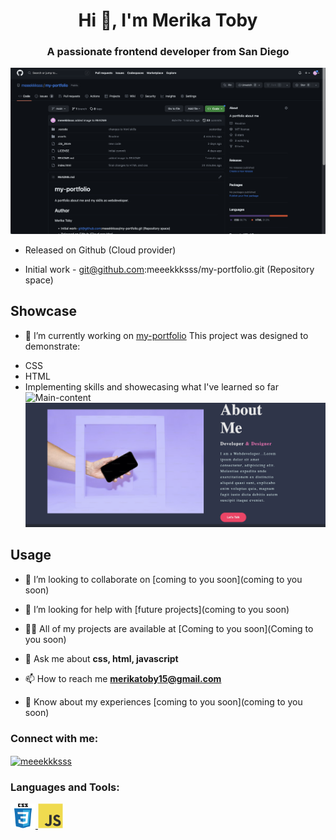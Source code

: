 <h1 align="center">Hi 👋, I'm Merika Toby</h1>
<h3 align="center">A passionate frontend developer from San Diego</h3>

![Github](./GIthub%20Repo%20-%20My%20portfolio.png)
* Released on Github (Cloud provider)

* Initial work - git@github.com:meeekkksss/my-portfolio.git (Repository space)
## Showcase 
- 🔭 I’m currently working on [my-portfolio](https://meeekkksss.github.io/my-portfolio/?email=&submit=Let%27s+Start#home)
This project was designed to demonstrate: 
* CSS 
* HTML
* Implementing skills and showecasing what I've learned so far
![Main-content](./MAIN%20SECTION.png)
![About Me](./About%20Me%20Section.png)

## Usage 

- 👯 I’m looking to collaborate on [coming to you soon](coming to you soon)

- 🤝 I’m looking for help with [future projects](coming to you soon)

- 👨‍💻 All of my projects are available at [Coming to you soon](Coming to you soon)

- 💬 Ask me about **css, html, javascript**

- 📫 How to reach me **merikatoby15@gmail.com**

- 📄 Know about my experiences [coming to you soon](coming to you soon)

<h3 align="left">Connect with me:</h3>
<p align="left">
<a href="https://instagram.com/meeekkksss" target="blank"><img align="center" src="https://raw.githubusercontent.com/rahuldkjain/github-profile-readme-generator/master/src/images/icons/Social/instagram.svg" alt="meeekkksss" height="30" width="40" /></a>
</p>

<h3 align="left">Languages and Tools:</h3>
<p align="left"> <a href="https://www.w3schools.com/css/" target="_blank" rel="noreferrer"> <img src="https://raw.githubusercontent.com/devicons/devicon/master/icons/css3/css3-original-wordmark.svg" alt="css3" width="40" height="40"/> </a> <a href="https://developer.mozilla.org/en-US/docs/Web/JavaScript" target="_blank" rel="noreferrer"> <img src="https://raw.githubusercontent.com/devicons/devicon/master/icons/javascript/javascript-original.svg" alt="javascript" width="40" height="40"/> </a> </p>

